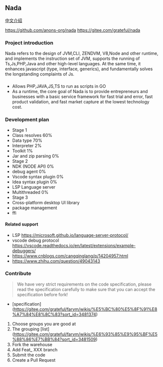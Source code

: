 ## Nada

[中文介绍](https://github.com/anons-org/nada/blob/master/README.ch.md)


https://github.com/anons-org/nada
https://gitee.com/grateful/nada


### Project introduction
Nada refers to the design of JVM,CLI, ZENDVM, V8,Node and other runtime, and implements the instruction set of JVM, supports the running of Ts,Js,PHP,Java and other high-level languages. At the same time, it enhances javascript (type, interface, generics), and fundamentally solves the longstanding complaints of Js.

###  
- Allows PHP,JAVA,JS,TS to run as scripts in GO
- As a runtime, the core goal of Nada is to provide entrepreneurs and businesses with a basic service framework for fast trial and error, fast product validation, and fast market capture at the lowest technology cost.



### Development plan
- Stage 1
- Class resolves 60%
- Data type 70%
- Interpreter 2%
- Toolkit 1%
- Jar and zip parsing 0%
- Stage 2
- NDK (NODE API) 0%
- debug agent 0%
- Vscode syntax plugin 0%
- Idea syntax plugin 0%
- LSP Language server
- Multithreaded 0%
- Stage 3
- Cross-platform desktop UI library
- package management
- ffi




#### Related support
- LSP https://microsoft.github.io/language-server-protocol/
- vscode debug protocol https://vscode.readthedocs.io/en/latest/extensions/example-debuggers/
- https://www.cnblogs.com/cangqinglang/p/14204957.html
- https://www.zhihu.com/question/49043143


### Contribute
> We have very strict requirements on the code specification, please read the specification carefully to make sure that you can accept the specification before fork!
- [specification] (https://gitee.com/grateful/farvm/wikis/%E5%BC%80%E5%8F%91%E8%A7%84%E8%8C%83?sort_id=3481374)
1. Choose groups you are good at
2. The grouping [list] (https://gitee.com/grateful/farvm/wikis/%E6%93%85%E9%95%BF%E5%88%86%E7%BB%84?sort_id=3481509)
3. Fork the warehouse
4. Add Feat_ XXX branch
5. Submit the code
6. Create a Pull Request  
